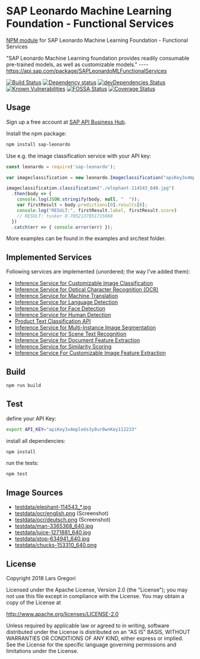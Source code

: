 # SAP Leonardo Machine Learning Foundation - Functional Services

[NPM module](https://www.npmjs.com/package/sap-leonardo) for SAP Leonardo Machine Learning Foundation - Functional Services

"SAP Leonardo Machine Learning foundation provides readily consumable pre-trained models, as well as customizable models." ---- https://api.sap.com/package/SAPLeonardoMLFunctionalServices

[![Build Status](https://api.travis-ci.org/choas/sap-leonardo.svg?branch=master)](https://travis-ci.org/choas/sap-leonardo)
[![Dependency status](https://david-dm.org/choas/sap-leonardo/status.svg)](https://david-dm.org/choas/sap-leonardo)
[![devDependencies Status](https://david-dm.org/choas/sap-leonardo/dev-status.svg)](https://david-dm.org/choas/sap-leonardo?type=dev)
[![Known Vulnerabilities](https://snyk.io/test/github/choas/sap-leonardo/badge.svg?targetFile=package.json)](https://snyk.io/test/github/choas/sap-leonardo?targetFile=package.json)
[![FOSSA Status](https://app.fossa.io/api/projects/git%2Bgithub.com%2Fchoas%2Fsap-leonardo.svg?type=shield)](https://app.fossa.io/projects/git%2Bgithub.com%2Fchoas%2Fsap-leonardo?ref=badge_shield)
[![Coverage Status](https://coveralls.io/repos/github/choas/sap-leonardo/badge.svg?branch=master)](https://coveralls.io/github/choas/sap-leonardo?branch=master)


## Usage

Sign up a free account at [SAP API Business Hub](https://api.sap.com/).

Install the npm package:
```sh
npm install sap-leonardo
```

Use e.g. the image classification service with your API key:
```javascript
const leonardo = require('sap-leonardo');

var imageclassification = new leonardo.Imageclassification("apiKey3x4mpleUs3y0ur0wnKey123abc");

imageclassification.classification("./elephant-114543_640.jpg")
  .then(body => {
    console.log(JSON.stringify(body, null, "  "));
    var firstResult = body.predictions[0].results[0];
    console.log("RESULT:", firstResult.label, firstResult.score)
    // RESULT: tusker 0.7052137851715088
  })
  .catch(err => { console.error(err) });
```
More examples can be found in the examples and src/test folder.


## Implemented Services

Following services are implemented (unordered; the way I've added them):

- [Inference Service for Customizable Image Classification](https://api.sap.com/api/image_classification_api/resource)
- [Inference Service for Optical Character Recognition (OCR)](https://api.sap.com/api/ocr_api/resource)
- [Inference Service for Machine Translation](https://api.sap.com/api/translation_api/resource)
- [Inference Service for Language Detection](https://api.sap.com/api/language_detection_api/resource)
- [Inference Service for Face Detection](https://api.sap.com/api/face_detection_api/resource)
- [Inference Service for Human Detection](https://api.sap.com/api/human_detection_api/resource)
- [Product Text Classification API](https://api.sap.com/api/product_text_classification_api/resource)
- [Inference Service for Multi-Instance Image Segmentation](https://api.sap.com/api/instance_segmentor_api/resource)
- [Inference Service for Scene Text Recognition](https://api.sap.com/api/scene_text_recognition_api/resource)
- [Inference Service for Document Feature Extraction](https://api.sap.com/api/document_feature_extraction_api/resource)
- [Inference Service for Similarity Scoring](https://api.sap.com/api/similarity_scoring_api/resource)
- [Inference Service For Customizable Image Feature Extraction](https://api.sap.com/api/img_feature_extraction_api/resource)

## Build

```sh
npm run build
```


## Test

define your API Key:

```sh
export API_KEY="apiKey3x4mpleUs3y0ur0wnKey112233"
```

install all dependencies:
```sh
npm install
```

run the tests:
```sh
npm test
```

## Image Sources

- [testdata/elephant-114543_*.jpg](https://pixabay.com/en/elephant-african-bush-elephant-114543/)
- [testdata/ocr/english.png](https://help.sap.com/viewer/b04a8fe9c04745b98ad8652ccd5d636f/1.0/en-US/3fa18aca0e35421394b620327875f04a.html) (Screenshot)
- [testdata/ocr/deutsch.png](http://gutenberg.spiegel.de/buch/-6248/69) (Screenshot)
- [testdata/man-3365368_640.jpg](https://pixabay.com/en/man-woman-group-teamwork-3365368/)
- [testdata/juice-1271881_640.jpg](https://pixabay.com/en/juice-health-detox-organic-1271881/)
- [testdata/stop-634941_640.jpg](https://pixabay.com/en/stop-shield-traffic-sign-road-sign-634941/)
- [testdata/chucks-153310_640.png](https://pixabay.com/en/chucks-converse-shoes-footwear-153310/)

## License

Copyright 2018 Lars Gregori

Licensed under the Apache License, Version 2.0 (the "License"); you may not use this file except in compliance with the License. You may obtain a copy of the License at

http://www.apache.org/licenses/LICENSE-2.0

Unless required by applicable law or agreed to in writing, software distributed under the License is distributed on an "AS IS" BASIS, WITHOUT WARRANTIES OR CONDITIONS OF ANY KIND, either express or implied. See the License for the specific language governing permissions and limitations under the License.